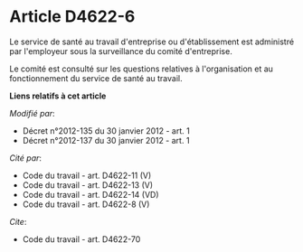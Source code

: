 # Article D4622-6

Le service de santé au travail d'entreprise ou d'établissement est administré  par l'employeur sous la surveillance du comité
d'entreprise. 

Le comité est consulté sur les questions relatives à l'organisation  et au fonctionnement du service de santé au travail.

**Liens relatifs à cet article**

_Modifié par_:

  - Décret n°2012-135 du 30 janvier 2012 - art. 1
  - Décret n°2012-137 du 30 janvier 2012 - art. 1

_Cité par_:

  - Code du travail - art. D4622-11 (V)
  - Code du travail - art. D4622-13 (V)
  - Code du travail - art. D4622-14 (VD)
  - Code du travail - art. D4622-8 (V)

_Cite_:

  - Code du travail - art. D4622-70
